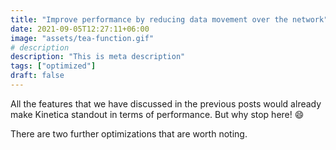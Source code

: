 ```yaml
---
title: "Improve performance by reducing data movement over the network"
date: 2021-09-05T12:27:11+06:00
image: "assets/tea-function.gif"
# description
description: "This is meta description"
tags: ["optimized"]
draft: false
---
```


All the features that we have discussed in the previous posts would already make Kinetica standout in terms of performance. But why stop here! 😄

There are two further optimizations that are worth noting.